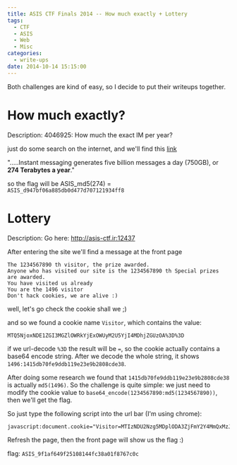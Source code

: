 ```yaml
---
title: ASIS CTF Finals 2014 -- How much exactly + Lottery
tags:
  - CTF
  - ASIS
  - Web
  - Misc
categories:
  - write-ups
date: 2014-10-14 15:15:00
---
```

Both challenges are kind of easy, so I decide to put their writeups together.
<!-- more -->

# How much exactly?
Description: 4046925: How much the exact IM per year?

just do some search on the internet, and we'll find this [link](https://archive.org/stream/Untangling_the_Web/Untangling_the_Web_djvu.txt) 

".....Instant messaging generates five billion messages a day (750GB), or **274 Terabytes a year**."

so the flag will be ASIS_md5(274) = `ASIS_d947bf06a885db0d477d707121934ff8`


# Lottery

Description: Go here: http://asis-ctf.ir:12437

After entering the site we'll find a message at the front page

```
The 1234567890 th visitor, the prize awarded.
Anyone who has visited our site is the 1234567890 th Special prizes are awarded. 
You have visited us already 
You are the 1496 visitor
Don't hack cookies, we are alive :)
```

well, let's go check the cookie shall we ;)

and so we found a cookie name `Visitor`, which contains the value:
```
MTQ5NjoxNDE1ZGI3MGZlOWRkYjExOWUyM2U5YjI4MDhjZGUzOA%3D%3D
```

if we url-decode `%3D` the result will be `=`, so the cookie actually contains a base64 encode string. After we decode the whole string, it shows `1496:1415db70fe9ddb119e23e9b2808cde38`.

After doing some research we found that `1415db70fe9ddb119e23e9b2808cde38` is actually `md5(1496)`. So the challenge is quite simple: we just need to modify the cookie value to `base64_encode(1234567890:md5(1234567890))`, then we'll get the flag.

So just type the following script into the url bar (I'm using chrome):
```
javascript:document.cookie="Visitor=MTIzNDU2Nzg5MDplODA3ZjFmY2Y4MmQxMzJmOWJiMDE4Y2E2NzM4YTE5Zg=="
```
Refresh the page, then the front page will show us the flag :)

flag: `ASIS_9f1af649f25108144fc38a01f8767c0c`